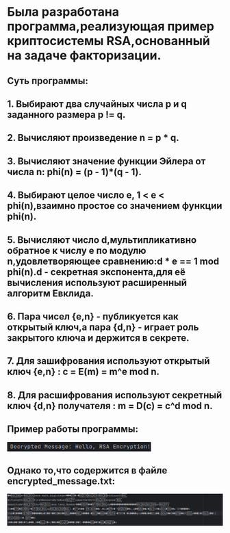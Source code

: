   # Была разработана программа,реализующая пример криптосистемы RSA,основанный на задаче факторизации.

 ## Суть программы:
 ## 1. Выбирают два случайных числа p и q заданного размера p != q.
 ## 2. Вычисляют произведение n = p * q.
 ## 3. Вычисляют значение функции Эйлера от числа n: phi(n) = (p - 1)*(q - 1).
 ## 4. Выбирают целое число e, 1 < e < phi(n),взаимно простое со значением функции phi(n).
 ## 5. Вычисляют число d,мультипликативно обратное к числу e по модулю n,удовлетворяющее сравнению:d * e == 1 mod phi(n).d - секретная экспонента,для её вычисления используют расширенный алгоритм Евклида.
 ## 6. Пара чисел {e,n} - публикуется как открытый ключ,а пара {d,n} - играет роль закрытого ключа и держится в секрете.
 ## 7. Для зашифрования используют открытый ключ {e,n} : c = E(m) = m^e mod n.
 ## 8. Для расшифрования используют секретный ключ {d,n} получателя : m = D(c) = c^d mod n.
 ## Пример работы программы:
![Пример работы программы](https://github.com/sv1atsk1/MaMoIPiIS/blob/main/RSAEncryptionExample/Screenshots_for_demonstration/output.png)

 ## Однако то,что содержится в файле encrypted_message.txt:
![encrypted_message.txt](https://github.com/sv1atsk1/MaMoIPiIS/blob/main/RSAEncryptionExample/Screenshots_for_demonstration/real_file_input.png)


